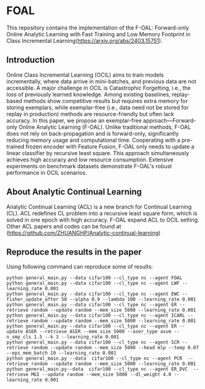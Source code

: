 
# FOAL

This repository contains the implementation of the F-OAL: Forward-only Online Analytic Learning with
Fast Training and Low Memory Footprint in Class Incremental Learning(https://arxiv.org/abs/2403.15751).


## Introduction

Online Class Incremental Learning (OCIL) aims to train models incrementally, where data arrive in mini-batches, and previous data are not accessible. A major challenge in OCIL is Catastrophic Forgetting, i.e., the loss of previously learned knowledge. Among existing baselines, replay-based methods show competitive results but requires extra memory for storing exemplars, while exemplar-free (i.e., data need not be stored for replay in production) methods are resource-friendly but often lack accuracy. In this paper, we propose an exemplar-free  approach—Forward-only Online Analytic Learning (F-OAL). Unlike traditional methods, F-OAL does not rely on back-propagation and is forward-only, significantly reducing memory usage and computational time. Cooperating with a pre-trained frozen encoder with Feature Fusion, F-OAL only needs to update a linear classifier by recursive least square. This approach simultaneously achieves high accuracy and low resource consumption. Extensive experiments on benchmark datasets demonstrate F-OAL's robust performance in OCIL scenarios.



## About Analytic Continual Learning
Analytic Continual Learning (ACL) is a new branch for Continual Learning (CL). ACL redefines CL problem into a recursive least square form, which is solved in one epoch with high accuracy. F-OAL expand ACL to OCIL setting. Other ACL papers and codes can be found at (https://github.com/ZHUANGHP/Analytic-continual-learning)

## Reproduce the results in the paper
Using following command can reproduce some of results:
```
python general_main.py --data cifar100 --cl_type nc --agent FOAL
python general_main.py --data cifar100 --cl_type nc --agent LWF --learning_rate 0.001
python general_main.py --data cifar100 --cl_type nc --agent EWC --fisher_update_after 50 --alpha 0.9 --lambda 100 --learning_rate 0.001
python general_main.py --data cifar100 --cl_type nc --agent ER --retrieve random --update random --mem_size 5000 --learning_rate 0.001
python general_main.py --data cifar100 --cl_type nc --agent ICARL --retrieve random --update random --mem_size 5000 --learning_rate 0.001
python general_main.py --data cifar100 --cl_type nc --agent ER --update ASER --retrieve ASER --mem_size 5000 --aser_type asvm --n_smp_cls 1.5 --k 3 --learning_rate 0.001
python general_main.py --data cifar100 --cl_type nc --agent SCR --retrieve random --update random --mem_size 5000 --head mlp --temp 0.07 --eps_mem_batch 10 --learning_rate 0.001
python general_main.py --data  cifar100 --cl_type nc --agent PCR  --retrieve random --update random --mem_size 5000 --learning_rate 0.001
python general_main.py--data  cifar100 --cl_type nc --agent ER_DVC  --retrieve MGI --update random --mem_size 5000 --dl_weight 4.0 --learning_rate 0.001
```

